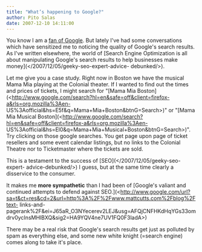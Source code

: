 ```yaml
---
title: "What’s happening to Google?"
author: Pito Salas
date: 2007-12-10 14:11:00
---
```



You know I am a [fan of Google](</2007/11/20/google-is-the-universe/>). But
lately I've had some conversations which have sensitized me to noticing the
quality of Google's search results. As I've written elsewhere, the world of
[Search Engine Optimization is all about manipulating Google's search results
to help businesses make money](</2007/12/05/geeky-seo-expert-advice-
debunked/>).

Let me give you a case study. Right now in Boston we have the musical Mama Mia
playing at the Colonial theater. If I wanted to find out the times and prices
of tickets, I might search for "[Mama Mia
Boston](<http://www.google.com/search?hl=en&safe=off&client=firefox-a&rls=org.mozilla%3Aen-
US%3Aofficial&hs=E5f&q=Mama+Mia+Boston&btnG=Search>)" or "[Mama Mia Musical
Boston](<http://www.google.com/search?hl=en&safe=off&client=firefox-a&rls=org.mozilla%3Aen-
US%3Aofficial&hs=El0&q=Mama+Mia+Musical+Boston&btnG=Search>)". Try clicking on
those google searches. You get page upon page of ticket resellers and some
event calendar listings, but no links to the Colonial Theatre nor to
Ticketmaster where the tickets are sold.

This is a testament to the success of [SEO](</2007/12/05/geeky-seo-expert-
advice-debunked/>) I guess, but at the same time clearly a disservice to the
consumer.

It makes me **more sympathetic** than I had been of [Google's valiant and
continued attempts to defend against
SEO.](<http://www.google.com/url?sa=t&ct=res&cd=2&url=http%3A%2F%2Fwww.mattcutts.com%2Fblog%2Ftext-
links-and-
pagerank%2F&ei=J65aR_O3NYecerev2LEJ&usg=AFQjCNFHKdHqYGs33omdrv0ycInsMHlBXQ&sig2=HA9YQV4ne7UV1FQ0F3ladA>)

There may be a real risk that Google's search results get just as polluted by
spam as everything else, and some new white knight (=search engine) comes
along to take it's place.


